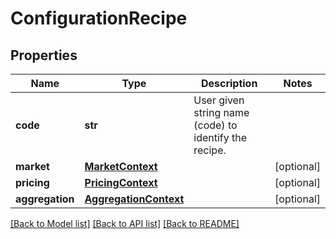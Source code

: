 # ConfigurationRecipe

## Properties
Name | Type | Description | Notes
------------ | ------------- | ------------- | -------------
**code** | **str** | User given string name (code) to identify the recipe. | 
**market** | [**MarketContext**](MarketContext.md) |  | [optional] 
**pricing** | [**PricingContext**](PricingContext.md) |  | [optional] 
**aggregation** | [**AggregationContext**](AggregationContext.md) |  | [optional] 

[[Back to Model list]](../README.md#documentation-for-models) [[Back to API list]](../README.md#documentation-for-api-endpoints) [[Back to README]](../README.md)


